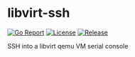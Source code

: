 # libvirt-ssh

[![Go Report](https://goreportcard.com/badge/github.com/natesales/libvirt-sshd?style=for-the-badge)](https://goreportcard.com/report/github.com/natesales/libvirt-sshd) 
[![License](https://img.shields.io/github/license/natesales/libvirt-sshd?style=for-the-badge)](hhttps://github.com/natesales/libvirt-sshd/blob/main/LICENSE) 
[![Release](https://img.shields.io/github/v/release/natesales/libvirt-sshd?style=for-the-badge)](https://github.com/natesales/libvirt-sshd/releases) 

SSH into a libvirt qemu VM serial console
